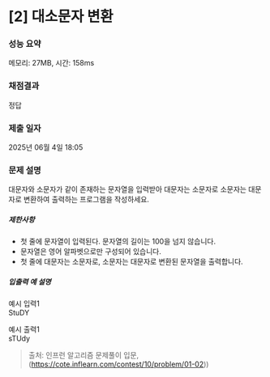 # [2] 대소문자 변환

### 성능 요약

메모리: 27MB, 시간: 158ms

### 채점결과

정답

### 제출 일자

2025년 06월 4일 18:05

### 문제 설명

<p>대문자와 소문자가 같이 존재하는 문자열을 입력받아 대문자는 소문자로 소문자는 대문자로 변환하여 출력하는 프로그램을 작성하세요.</p>

<h5>제한사항</h5>

<ul>
<li>첫 줄에 문자열이 입력된다. 문자열의 길이는 100을 넘지 않습니다.</li>
<li>문자열은 영어 알파벳으로만 구성되어 있습니다.</li>
<li>첫 줄에 대문자는 소문자로, 소문자는 대문자로 변환된 문자열을 출력합니다.</li>
</ul>

<h5>입출력 예 설명</h5>

<p>예시 입력1<br>
StuDY</p>

<p>예시 출력1<br>
sTUdy</p>


> 출처: 인프런 알고리즘 문제풀이 입문, (https://cote.inflearn.com/contest/10/problem/01-02))
